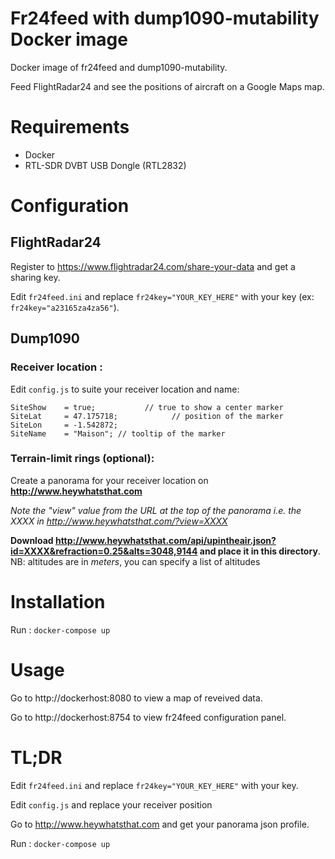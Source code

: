 # Fr24feed with dump1090-mutability Docker image
Docker image of fr24feed and dump1090-mutability.

Feed FlightRadar24 and see the positions of aircraft on a Google Maps map.

# Requirements
- Docker
- RTL-SDR DVBT USB Dongle (RTL2832)

# Configuration
## FlightRadar24
Register to https://www.flightradar24.com/share-your-data and get a sharing key.

Edit `fr24feed.ini` and replace `fr24key="YOUR_KEY_HERE"` with your key (ex: `fr24key="a23165za4za56"`).
## Dump1090
### Receiver location :
Edit `config.js` to suite your receiver location and name:
```
SiteShow    = true;           // true to show a center marker
SiteLat     = 47.175718;            // position of the marker
SiteLon     = -1.542872;
SiteName    = "Maison"; // tooltip of the marker 
```
### Terrain-limit rings (optional):
Create a panorama for your receiver location on **http://www.heywhatsthat.com**

*Note the "view" value from the URL at the top of the panorama
i.e. the XXXX in http://www.heywhatsthat.com/?view=XXXX*

**Download http://www.heywhatsthat.com/api/upintheair.json?id=XXXX&refraction=0.25&alts=3048,9144 and place it in this directory**.
NB: altitudes are in _meters_, you can specify a list of altitudes
# Installation
Run : `docker-compose up`
# Usage
Go to http://dockerhost:8080 to view a map of reveived data.

Go to http://dockerhost:8754 to view fr24feed configuration panel.

# TL;DR
Edit `fr24feed.ini` and replace `fr24key="YOUR_KEY_HERE"` with your key.

Edit `config.js` and replace your receiver position

Go to  http://www.heywhatsthat.com and get your panorama json profile.

Run : `docker-compose up`
